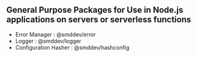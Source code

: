 ## General Purpose Packages for Use in Node.js applications on servers or serverless functions

* Error Manager : @smddev/error
* Logger : @smddev/logger
* Configuration Hasher : @smddev/hashconfig
